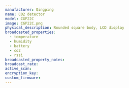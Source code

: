 ```yaml
---
manufacturer: Qingping
name: CO2 detector
model: CGP22C
image: CGP22C.png
physical_description: Rounded square body, LCD display
broadcasted_properties:
  - temperature
  - humidity
  - battery
  - co2
  - rssi
broadcasted_property_notes:
broadcast_rate:
active_scan:
encryption_key:
custom_firmware:
---
```

